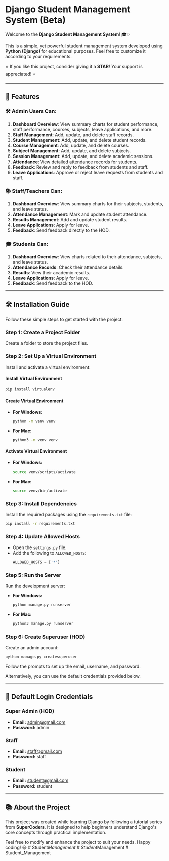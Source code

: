 # Django Student Management System (Beta)
Welcome to the **Django Student Management System**! 🎓✨

This is a simple, yet powerful student management system developed using **Python (Django)** for educational purposes. Feel free to customize it according to your requirements.

⭐️ If you like this project, consider giving it a **STAR**! Your support is appreciated! ⭐️

---

## 🚀 Features

### 🛠️ Admin Users Can:
1. **Dashboard Overview**: View summary charts for student performance, staff performance, courses, subjects, leave applications, and more.
2. **Staff Management**: Add, update, and delete staff records.
3. **Student Management**: Add, update, and delete student records.
4. **Course Management**: Add, update, and delete courses.
5. **Subject Management**: Add, update, and delete subjects.
6. **Session Management**: Add, update, and delete academic sessions.
7. **Attendance**: View detailed attendance records for students.
8. **Feedback**: Review and reply to feedback from students and staff.
9. **Leave Applications**: Approve or reject leave requests from students and staff.

### 📚 Staff/Teachers Can:
1. **Dashboard Overview**: View summary charts for their subjects, students, and leave status.
2. **Attendance Management**: Mark and update student attendance.
3. **Results Management**: Add and update student results.
4. **Leave Applications**: Apply for leave.
5. **Feedback**: Send feedback directly to the HOD.

### 🎓 Students Can:
1. **Dashboard Overview**: View charts related to their attendance, subjects, and leave status.
2. **Attendance Records**: Check their attendance details.
3. **Results**: View their academic results.
4. **Leave Applications**: Apply for leave.
5. **Feedback**: Send feedback to the HOD.

---

## 🛠️ Installation Guide

Follow these simple steps to get started with the project:

### Step 1: Create a Project Folder
Create a folder to store the project files.

### Step 2: Set Up a Virtual Environment
Install and activate a virtual environment:

#### Install Virtual Environment
```bash
pip install virtualenv
```

#### Create Virtual Environment
- **For Windows:**
  ```bash
  python -m venv venv
  ```
- **For Mac:**
  ```bash
  python3 -m venv venv
  ```

#### Activate Virtual Environment
- **For Windows:**
  ```bash
  source venv/scripts/activate
  ```
- **For Mac:**
  ```bash
  source venv/bin/activate
  ```

### Step 3: Install Dependencies
Install the required packages using the `requirements.txt` file:
```bash
pip install -r requirements.txt
```

### Step 4: Update Allowed Hosts
- Open the `settings.py` file.
- Add the following to `ALLOWED_HOSTS`:
  ```python
  ALLOWED_HOSTS = ['*']
  ```

### Step 5: Run the Server
Run the development server:
- **For Windows:**
  ```bash
  python manage.py runserver
  ```
- **For Mac:**
  ```bash
  python3 manage.py runserver
  ```

### Step 6: Create Superuser (HOD)
Create an admin account:
```bash
python manage.py createsuperuser
```
Follow the prompts to set up the email, username, and password.

Alternatively, you can use the default credentials provided below.

---

## 🔑 Default Login Credentials

### Super Admin (HOD)
- **Email:** admin@gmail.com
- **Password:** admin

### Staff
- **Email:** staff@gmail.com
- **Password:** staff

### Student
- **Email:** student@gmail.com
- **Password:** student

---

## 📚 About the Project
This project was created while learning Django by following a tutorial series from **SuperCoders**. It is designed to help beginners understand Django's core concepts through practical implementation.

Feel free to modify and enhance the project to suit your needs. Happy coding! 😃
#   S t u d e n t _ M a n a g e m e n t  
 #   S t u d e n t _ M a n a g e m e n t  
 #   S t u d e n t _ M a n a g e m e n t  
 